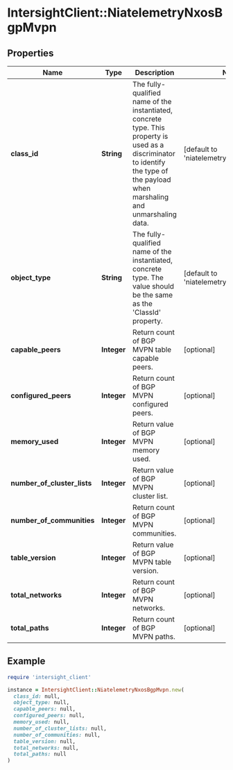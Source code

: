 # IntersightClient::NiatelemetryNxosBgpMvpn

## Properties

| Name | Type | Description | Notes |
| ---- | ---- | ----------- | ----- |
| **class_id** | **String** | The fully-qualified name of the instantiated, concrete type. This property is used as a discriminator to identify the type of the payload when marshaling and unmarshaling data. | [default to &#39;niatelemetry.NxosBgpMvpn&#39;] |
| **object_type** | **String** | The fully-qualified name of the instantiated, concrete type. The value should be the same as the &#39;ClassId&#39; property. | [default to &#39;niatelemetry.NxosBgpMvpn&#39;] |
| **capable_peers** | **Integer** | Return count of BGP MVPN table capable peers. | [optional] |
| **configured_peers** | **Integer** | Return count of BGP MVPN configured peers. | [optional] |
| **memory_used** | **Integer** | Return value of BGP MVPN memory used. | [optional] |
| **number_of_cluster_lists** | **Integer** | Return value of BGP MVPN cluster list. | [optional] |
| **number_of_communities** | **Integer** | Return count of BGP MVPN communities. | [optional] |
| **table_version** | **Integer** | Return value of BGP MVPN table version. | [optional] |
| **total_networks** | **Integer** | Return count of BGP MVPN networks. | [optional] |
| **total_paths** | **Integer** | Return count of BGP MVPN paths. | [optional] |

## Example

```ruby
require 'intersight_client'

instance = IntersightClient::NiatelemetryNxosBgpMvpn.new(
  class_id: null,
  object_type: null,
  capable_peers: null,
  configured_peers: null,
  memory_used: null,
  number_of_cluster_lists: null,
  number_of_communities: null,
  table_version: null,
  total_networks: null,
  total_paths: null
)
```

